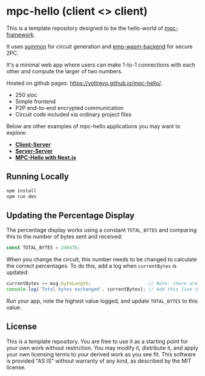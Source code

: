 # mpc-hello (client <> client)

This is a template repository designed to be the hello-world of
[mpc-framework](https://github.com/voltrevo/mpc-framework).

It uses [summon](https://github.com/voltrevo/summon) for circuit generation
and [emp-wasm-backend](https://github.com/voltrevo/emp-wasm-backend) for
secure 2PC.

It's a minimal web app where users can make 1-to-1 connections with each other
and compute the larger of two numbers.

Hosted on github pages: https://voltrevo.github.io/mpc-hello/.

- 250 sloc
- Simple frontend
- P2P end-to-end encrypted communication
- Circuit code included via ordinary project files

Below are other examples of mpc-hello applications you may want to explore:

- [**Client-Server**](../client-server)
- [**Server-Server**](../server-server)
- [**MPC-Hello with Next.js**](../next-js)

## Running Locally

```sh
npm install
npm run dev
```

## Updating the Percentage Display

The percentage display works using a constant `TOTAL_BYTES` and comparing this to the number of
bytes sent and received:
```ts
const TOTAL_BYTES = 248476;
```

When you change the circuit, this number needs to be changed to calculate the correct percentages.
To do this, add a log when `currentBytes` is updated:

```ts
currentBytes += msg.byteLength;                     // Note: there are two of these
console.log('Total bytes exchanged', currentBytes); // Add this line in both places
```

Run your app, note the highest value logged, and update `TOTAL_BYTES` to this value.

## License

This is a template repository. You are free to use it as a starting point for
your own work without restriction. You may modify it, distribute it, and apply
your own licensing terms to your derived work as you see fit. This software is
provided "AS IS" without warranty of any kind, as described by the MIT license.
